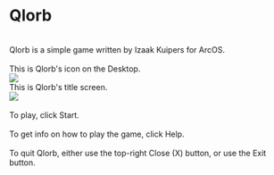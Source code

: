 # Qlorb
<br>
Qlorb is a simple game written by Izaak Kuipers for ArcOS.<br><br>
This is Qlorb's icon on the Desktop.<br>
<img src="/help/assets/Qlorb/QlorbDesktopImage.png" style="max-width:10%; max-height: 10%"><br>
This is Qlorb's title screen.<br>
<img src="/help/assets/Qlorb/QlorbTitle.png" style="max-width:100%; max-height: 30%"><br><br>
To play, click Start. <br><br>
To get info on how to play the game, click Help.<br><br>
To quit Qlorb, either use the top-right Close (X) button, or use the Exit button.